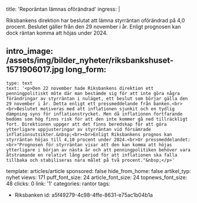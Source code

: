 title: 'Reporäntan lämnas oförändrad'
ingress: |
  <p>Riksbankens direktion har beslutat att lämna styrräntan oförändrad på 4,0 procent. Beslutet gäller från den 29 november i år. Enligt prognosen kan dock räntan komma att höjas under 2024.
  </p>
  
intro_image: /assets/img/bilder_nyheter/riksbankshuset-1571906017.jpg
long_form:
  -
    type: text
    text: '<p>Den 22 november hade Riksbankens direktion ett penningpolitiskt möte där man bestämde sig för att inte göra några förändringar av styrräntan i nuläget, ett beslut som börjar gälla den 29 november i år. Detta enligt ett pressmeddelande från banken.<br><br>Beslutet motiveras med att inflationen sjunkit och en tydlig dämpning syns för inflationstrycket. Men då inflationen fortfarande bedöms som hög finns risk för att den inte kommer gå ned tillräckligt fort. Direktionen uppger att det finns beredskap för att göra ytterligare uppjusteringar av styrräntan vid försämrade inflationsutsikter.&nbsp;<br><br>Enligt Riksbankens prognos kan styrräntan höjas till 4,10 procent under 2024.<br>Ur pressmeddelandet:<br>"Prognosen för styrräntan visar att den kan komma att höjas ytterligare i början av nästa år och att penningpolitiken behöver vara åtstramande en relativt lång period för att inflationen ska falla tillbaka och stabiliseras nära målet på två procent."&nbsp;</p>'
template: articles/article
sponsored: false
hide_from_home: false
artikel_typ: nyhet
views: 171
puff_font_size: 24
article_font_size: 24
topnews_font_size: 48
clicks: 0
link: '1'
categories: rantor
tags:
  - Riksbanken
id: a5f49279-4c98-4ffe-8631-e75ac1b04b1a
